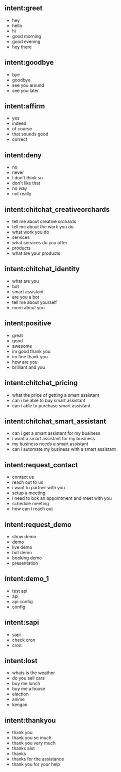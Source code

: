 ## intent:greet
- hey
- hello
- hi
- good morning
- good evening
- hey there

## intent:goodbye
- bye
- goodbye
- see you around
- see you later

## intent:affirm
- yes
- indeed
- of course
- that sounds good
- correct

## intent:deny
- no
- never
- I don't think so
- don't like that
- no way
- not really

## intent:chitchat_creativeorchards
- tell me about creative orchards
- tell me about the work you do
- what work you do
- services
- what services do you offer
- products
- what are your products

## intent:chitchat_identity
- what are you
- bot
- smart assistant
- are you a bot
- tell me about yourself
- more about you

## intent:positive
- great
- good
- awesome
- im good thank you
- im fine thank you
- how are you
- brilliant and you

## intent:chitchat_pricing
- what the price of getting a smart assistant
- can i be able to buy smart assistant
- can i able to purchase smart assistant

## intent:chitchat_smart_assistant
- can i get a smart assistant for my business
- i want a smart assistant for my business
- my business needs a smart assistant
- can i automate my business with a smart assistant

## intent:request_contact
- contact us
- reach out to us
- i want to partner with you
- setup a meeting
- i need to bok an appointment and meet with you
- schedule meeting
- how can i reach out

## intent:request_demo
- show demo
- demo
- live demo
- bot demo
- booking demo
- presentation

## intent:demo_1
- test api
- api
- api config
- config

## intent:sapi
- sapi
- check cron
- cron

## intent:lost
- whats is the weather
- do you sell cars
- buy me lunch
- buy me a house
- election
- anime
- kengan

## intent:thankyou
- thank you
- thank you so much
- thank you very much
- thanks alot
- thanks
- thanks for the assistance
- thank you for your help
